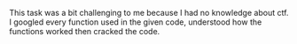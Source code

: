This task was a bit challenging to me because I had no knowledge about ctf. I googled every function used in the given code, understood how the functions worked then cracked the code. 
